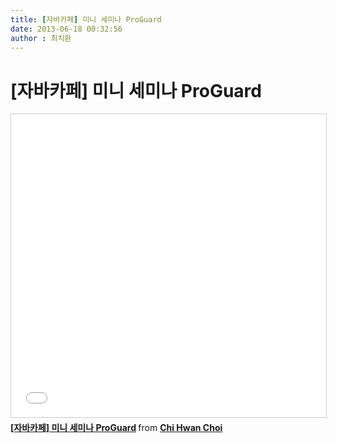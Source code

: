 ```yaml
---
title: [자바카페] 미니 세미나 ProGuard
date: 2013-06-18 00:32:56
author : 최치환
---
```


# [자바카페] 미니 세미나 ProGuard
<iframe src="//www.slideshare.net/slideshow/embed_code/key/novHKLc5AvX9ol" width="595" height="485" frameborder="0" marginwidth="0" marginheight="0" scrolling="no" style="border:1px solid #CCC; border-width:1px; margin-bottom:5px; max-width: 100%;" allowfullscreen> </iframe> <div style="margin-bottom:5px"> <strong> <a href="//www.slideshare.net/chihwanchoi90/proguard-23148370" title="[자바카페] 미니 세미나 ProGuard" target="_blank">[자바카페] 미니 세미나 ProGuard</a> </strong> from <strong><a href="https://www.slideshare.net/chihwanchoi90" target="_blank">Chi Hwan Choi</a></strong> </div>